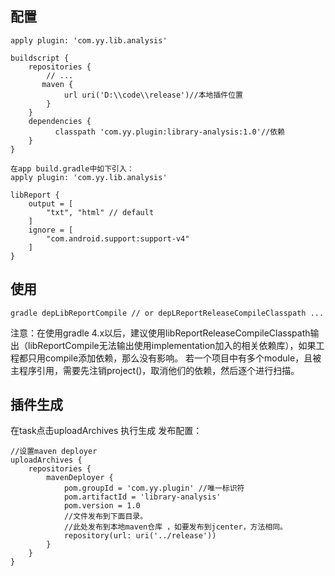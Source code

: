 
## 配置

```项目的gradle
apply plugin: 'com.yy.lib.analysis'

buildscript {
    repositories {
        // ...
       maven {
            url uri('D:\\code\\release')//本地插件位置
        }
    }
    dependencies {
          classpath 'com.yy.plugin:library-analysis:1.0'//依赖
    }
}

在app build.gradle中如下引入：
apply plugin: 'com.yy.lib.analysis'

libReport {
    output = [
        "txt", "html" // default
    ]
    ignore = [
        "com.android.support:support-v4"
    ]
}
```

## 使用

```
gradle depLibReportCompile // or depLReportReleaseCompileClasspath ...
```

注意：在使用gradle 4.x以后，建议使用libReportReleaseCompileClasspath输出（libReportCompile无法输出使用implementation加入的相关依赖库），如果工程都只用compile添加依赖，那么没有影响。
若一个项目中有多个module，且被主程序引用，需要先注销project()，取消他们的依赖，然后逐个进行扫描。

## 插件生成
在task点击uploadArchives 执行生成
发布配置：
```
//设置maven deployer
uploadArchives {
    repositories {
        mavenDeployer {
            pom.groupId = 'com.yy.plugin' //唯一标识符
            pom.artifactId = 'library-analysis'
            pom.version = 1.0
            //文件发布到下面目录。
            //此处发布到本地maven仓库 ，如要发布到jcenter，方法相同。
            repository(url: uri('../release'))
        }
    }
}
```